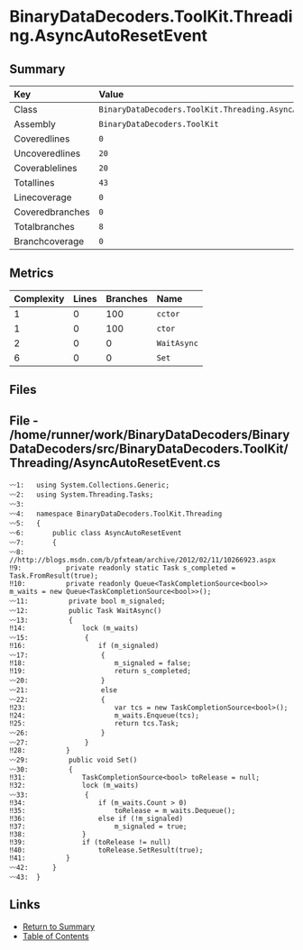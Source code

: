 ﻿# BinaryDataDecoders.ToolKit.Threading.AsyncAutoResetEvent

## Summary

| Key             | Value                                                      |
| :-------------- | :--------------------------------------------------------- |
| Class           | `BinaryDataDecoders.ToolKit.Threading.AsyncAutoResetEvent` |
| Assembly        | `BinaryDataDecoders.ToolKit`                               |
| Coveredlines    | `0`                                                        |
| Uncoveredlines  | `20`                                                       |
| Coverablelines  | `20`                                                       |
| Totallines      | `43`                                                       |
| Linecoverage    | `0`                                                        |
| Coveredbranches | `0`                                                        |
| Totalbranches   | `8`                                                        |
| Branchcoverage  | `0`                                                        |

## Metrics

| Complexity | Lines | Branches | Name        |
| :--------- | :---- | :------- | :---------- |
| 1          | 0     | 100      | `cctor`     |
| 1          | 0     | 100      | `ctor`      |
| 2          | 0     | 0        | `WaitAsync` |
| 6          | 0     | 0        | `Set`       |

## Files

## File - /home/runner/work/BinaryDataDecoders/BinaryDataDecoders/src/BinaryDataDecoders.ToolKit/Threading/AsyncAutoResetEvent.cs

```CSharp
〰1:   using System.Collections.Generic;
〰2:   using System.Threading.Tasks;
〰3:   
〰4:   namespace BinaryDataDecoders.ToolKit.Threading
〰5:   {
〰6:       public class AsyncAutoResetEvent
〰7:       {
〰8:       //http://blogs.msdn.com/b/pfxteam/archive/2012/02/11/10266923.aspx
‼9:           private readonly static Task s_completed = Task.FromResult(true);
‼10:          private readonly Queue<TaskCompletionSource<bool>> m_waits = new Queue<TaskCompletionSource<bool>>();
〰11:          private bool m_signaled;
〰12:          public Task WaitAsync()
〰13:          {
‼14:              lock (m_waits)
〰15:              {
‼16:                  if (m_signaled)
〰17:                  {
‼18:                      m_signaled = false;
‼19:                      return s_completed;
〰20:                  }
〰21:                  else
〰22:                  {
‼23:                      var tcs = new TaskCompletionSource<bool>();
‼24:                      m_waits.Enqueue(tcs);
‼25:                      return tcs.Task;
〰26:                  }
〰27:              }
‼28:          }
〰29:          public void Set()
〰30:          {
‼31:              TaskCompletionSource<bool> toRelease = null;
‼32:              lock (m_waits)
〰33:              {
‼34:                  if (m_waits.Count > 0)
‼35:                      toRelease = m_waits.Dequeue();
‼36:                  else if (!m_signaled)
‼37:                      m_signaled = true;
‼38:              }
‼39:              if (toRelease != null)
‼40:                  toRelease.SetResult(true);
‼41:          }
〰42:      }
〰43:  }
```

## Links

* [Return to Summary](Summary.md)
* [Table of Contents](../TOC.md)

